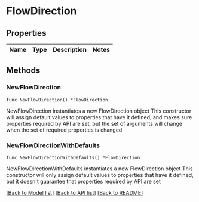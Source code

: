 # FlowDirection

## Properties

Name | Type | Description | Notes
------------ | ------------- | ------------- | -------------

## Methods

### NewFlowDirection

`func NewFlowDirection() *FlowDirection`

NewFlowDirection instantiates a new FlowDirection object
This constructor will assign default values to properties that have it defined,
and makes sure properties required by API are set, but the set of arguments
will change when the set of required properties is changed

### NewFlowDirectionWithDefaults

`func NewFlowDirectionWithDefaults() *FlowDirection`

NewFlowDirectionWithDefaults instantiates a new FlowDirection object
This constructor will only assign default values to properties that have it defined,
but it doesn't guarantee that properties required by API are set


[[Back to Model list]](../README.md#documentation-for-models) [[Back to API list]](../README.md#documentation-for-api-endpoints) [[Back to README]](../README.md)


